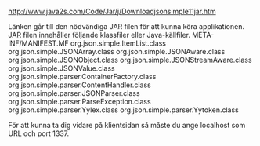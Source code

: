 http://www.java2s.com/Code/Jar/j/Downloadjsonsimple11jar.htm

Länken går till den nödvändiga JAR filen för att kunna köra applikationen.
JAR filen innehåller följande klassfiler eller Java-källfiler.
META-INF/MANIFEST.MF
org.json.simple.ItemList.class
org.json.simple.JSONArray.class
org.json.simple.JSONAware.class
org.json.simple.JSONObject.class
org.json.simple.JSONStreamAware.class
org.json.simple.JSONValue.class
org.json.simple.parser.ContainerFactory.class
org.json.simple.parser.ContentHandler.class
org.json.simple.parser.JSONParser.class
org.json.simple.parser.ParseException.class
org.json.simple.parser.Yylex.class
org.json.simple.parser.Yytoken.class

För att kunna ta dig vidare på klientsidan så måste du ange localhost som URL och port 1337.
